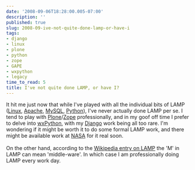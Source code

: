 ```yaml
---
date: '2008-09-06T18:28:00.005-07:00'
description: ''
published: true
slug: 2008-09-ive-not-quite-done-lamp-or-have-i
tags:
- django
- linux
- plone
- python
- zope
- GAPE
- wxpython
- legacy
time_to_read: 5
title: I've not quite done LAMP, or have I?
---
```


It hit me just now that while I've played with all the individual bits of LAMP (<a href="http://www.linux.org/">Linux</a>, <a href="http://apache.org/">Apache</a>, <a href="http://dev.mysql.com/">MySQL</a>, <a href="http://python.org">Python</a>), I've never actually done LAMP per se.  I tend to play with <a href="http://plone.org">Plone</a>/<a href="http://www.zope.org">Zope</a> professionally, and in my goof off time I prefer to delve into <a href="http://wxpython.org">wxPython</a>, with my <a href="http://www.djangoproject.com/">Django</a> work being all too rare.  I'm wondering if it might be worth it to do some formal LAMP work, and there might be available work at <a href="http://www.nasa.gov">NASA</a> for it real soon. <br /><br />On the other hand, according to the <a href="http://en.wikipedia.org/wiki/LAMP_%28software_bundle%29">Wikipedia entry on LAMP</a> the 'M' in LAMP can mean 'middle-ware'.  In which case I am professionally doing LAMP every work day.
